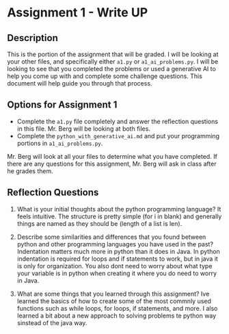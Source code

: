 # Assignment 1 - Write UP

## Description
This is the portion of the assignment that will be graded.  I will be looking at your other files, and specifically either `a1.py` or `a1_ai_problems.py`.  I will be looking to see that you completed the problems or used a generative AI to help you come up with and complete some challenge questions.  This document will help guide you through that process.

## Options for Assignment 1
- Complete the `a1.py` file completely and answer the reflection questions in this file.  Mr. Berg will be looking at both files.
- Complete the `python_with_generative_ai.md` and put your programming portions in `a1_ai_problems.py`.

Mr. Berg will look at all your files to determine what you have completed.  If there are any questions for this assignment, Mr. Berg will ask in class after he grades them.


## Reflection Questions

1. What is your initial thoughts about the python programming language?
It feels intuitive. The structure is pretty simple (for i in blank) and generally things are named as they should be (length of a list is len).


2. Describe some similarities and differences that you found between python and other programming languages you have used in the past?
Indentation matters much more in python than it does in Java. In python indentation is required for loops and if statements to work, but in java it is only for organization. You also dont need to worry about what type your variable is in python when creating it where you do need to worry in Java.


3. What are some things that you learned through this assignment?
Ive learned the basics of how to create some of the most commnly used functions such as while loops, for loops, if statements, and more. I also learned a bit about a new approach to solving problems te python way sinstead of the java way.